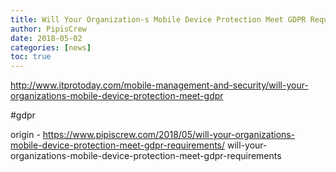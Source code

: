 ```yaml
---
title: Will Your Organization-s Mobile Device Protection Meet GDPR Requirements?
author: PipisCrew
date: 2018-05-02
categories: [news]
toc: true
---
```


http://www.itprotoday.com/mobile-management-and-security/will-your-organizations-mobile-device-protection-meet-gdpr

#gdpr

origin - https://www.pipiscrew.com/2018/05/will-your-organizations-mobile-device-protection-meet-gdpr-requirements/ will-your-organizations-mobile-device-protection-meet-gdpr-requirements